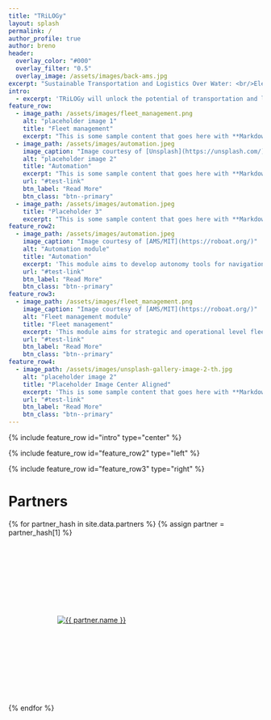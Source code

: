 ```yaml
---
title: "TRiLOGy"
layout: splash
permalink: /
author_profile: true
author: breno
header:
  overlay_color: "#000"
  overlay_filter: "0.5"
  overlay_image: /assets/images/back-ams.jpg
excerpt: "Sustainable Transportation and Logistics Over Water: <br/>Electrification, Automation, and Optimization"
intro: 
  - excerpt: 'TRiLOGy will unlock the potential of transportation and logistics in urban waterways with electric and autonomous vessels by enabling safer, more sustainable and efficient operations.'
feature_row:
  - image_path: /assets/images/fleet_management.png
    alt: "placeholder image 1"
    title: "Fleet management"
    excerpt: "This is some sample content that goes here with **Markdown** formatting."
  - image_path: /assets/images/automation.jpeg
    image_caption: "Image courtesy of [Unsplash](https://unsplash.com/)"
    alt: "placeholder image 2"
    title: "Automation"
    excerpt: "This is some sample content that goes here with **Markdown** formatting."
    url: "#test-link"
    btn_label: "Read More"
    btn_class: "btn--primary"
  - image_path: /assets/images/automation.jpeg
    title: "Placeholder 3"
    excerpt: "This is some sample content that goes here with **Markdown** formatting."
feature_row2:
  - image_path: /assets/images/automation.jpeg
    image_caption: "Image courtesy of [AMS/MIT](https://roboat.org/)"
    alt: "Automation module"
    title: "Automation"
    excerpt: 'This module aims to develop autonomy tools for navigation in inland waterways, among other manned and unmanned vessels. The main challenges to ensure safe and efficient navigation of autonomous vessels in urban waters is that of generating safe trajectories that (i) take into account the goals expressed by the high-level integrated strategy, (ii) take into account the complex dynamics of the vessel and (iii) coordinate with other traffic participants.'
    url: "#test-link"
    btn_label: "Read More"
    btn_class: "btn--primary"
feature_row3:
  - image_path: /assets/images/fleet_management.png
    image_caption: "Image courtesy of [AMS/MIT](https://roboat.org/)"
    alt: "Fleet management module"
    title: "Fleet management"
    excerpt: 'This module aims for strategic and operational level fleet management methodologies. These two levels need to interact: operational level needs to use the long-term decisions from the strategic level as an input and strategic level needs time and cost estimations from the operational level to represent the share of water transportation among other modes.'
    url: "#test-link"
    btn_label: "Read More"
    btn_class: "btn--primary"
feature_row4:
  - image_path: /assets/images/unsplash-gallery-image-2-th.jpg
    alt: "placeholder image 2"
    title: "Placeholder Image Center Aligned"
    excerpt: 'This is some sample content that goes here with **Markdown** formatting. Centered with `type="center"`'
    url: "#test-link"
    btn_label: "Read More"
    btn_class: "btn--primary"
---
```


{% include feature_row id="intro" type="center" %}

{% include feature_row id="feature_row2" type="left" %}

{% include feature_row id="feature_row3" type="right" %}

# Partners

<div class="grid__wrapper" itemscope itemtype="http://schema.org/Organization">
    {% for partner_hash in site.data.partners %}
    {% assign partner = partner_hash[1] %}
    <div class="grid__item">
        <a itemprop="url" href="{{ partner.url }}">
          <div style="padding:10px; margin:5px; justify-content: center; align-items: center; display: flex; vertical-align: middle; width:300px; height: 300px;">  
            <img style="" itemprop="logo" src="{{ partner.logo }}" alt="{{ partner.name }}">
          </div>
        </a>
    </div>
    {% endfor %}
</div>